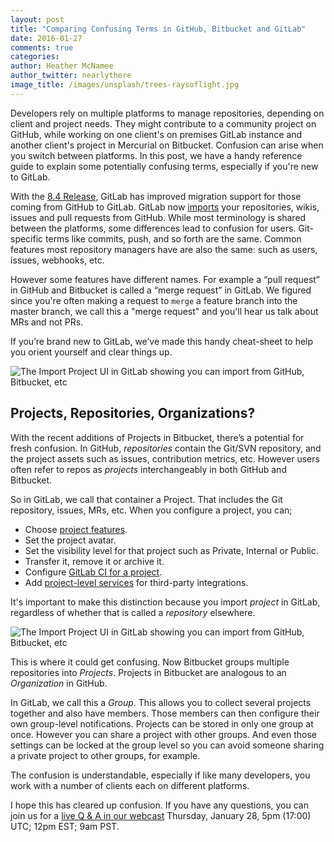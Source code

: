 ```yaml
---
layout: post
title: "Comparing Confusing Terms in GitHub, Bitbucket and GitLab"
date: 2016-01-27
comments: true
categories:
author: Heather McNamee
author_twitter: nearlythere
image_title: /images/unsplash/trees-raysoflight.jpg
---
```


Developers rely on multiple platforms to manage repositories, depending on
client and project needs.
They might contribute to a community project on GitHub, while working on one
client's on premises GitLab instance and another client's project in Mercurial
on Bitbucket.
Confusion can arise when you switch between platforms.
In this post, we have a handy reference guide to explain
some potentially confusing terms, especially if you're new
to GitLab.

<!--more-->

With the [8.4 Release][release], GitLab has improved migration support for those coming from GitHub to GitLab.
GitLab now [imports][imports] your repositories, wikis, issues and
pull requests from GitHub.
While most terminology is shared
between the platforms, some differences lead to confusion
for users.
Git-specific terms like commits, push, and so forth are the same.
Common features most repository managers have are also the same: such as users, issues, webhooks, etc.

However some features have different names.
For example a “pull request” in GitHub and Bitbucket is called a “merge request” in GitLab.
We figured since you're often making a request to `merge` a feature branch into the master branch, we call this a
"merge request" and you'll hear us talk about MRs and not PRs.

If you’re brand new to GitLab, we’ve made this handy cheat-sheet to help you orient yourself and clear things up.

![The Import Project UI in GitLab showing you can import from GitHub, Bitbucket, etc](/images/blogimages/gitlab-terminology.png)

## Projects, Repositories, Organizations?

With the recent additions of Projects in Bitbucket, there’s a potential for fresh confusion.
In GitHub, *repositories* contain the Git/SVN repository, and the project assets
such as issues, contribution metrics, etc.
However users often refer to repos as *projects* interchangeably in both GitHub and Bitbucket.

So in GitLab, we call that container a Project.
That includes the Git repository, issues, MRs, etc.
When you configure a project, you can;

- Choose [project features][projects].
- Set the project avatar.
- Set the visibility level for that project such as Private, Internal or Public.
- Transfer it, remove it or archive it.
- Configure [GitLab CI for a project][gitlabci].
- Add [project-level services][services] for third-party integrations.

It's important to make this distinction because you import *project* in
GitLab, regardless of whether that is called a *repository* elsewhere.

![The Import Project UI in GitLab showing you can import from GitHub, Bitbucket, etc](/images/blogimages/import-project.jpg)

This is where it could get confusing.
Now Bitbucket groups multiple repositories into *Projects*.
Projects in Bitbucket are analogous to an *Organization* in GitHub.

In GitLab, we call this a *Group*.
This allows you to collect several projects together and also have members.
Those members can then configure their own group-level notifications.
Projects can be stored in only one group at once.
However you can share a project with other groups.
And even those settings can be locked at the group level so you can avoid
someone sharing a private project to other groups, for example.

The confusion is understandable, especially if like many developers,
you work with a number of clients each on different platforms.

I hope this has cleared up confusion. If you have any questions,
you can join us for a [live Q & A in our webcast][webcast] Thursday, January 28, 5pm (17:00) UTC; 12pm EST; 9am PST.

[imports]: http://doc.gitlab.com/ce/workflow/importing/import_projects_from_github.html "Importing from GitHub to GitLab"
[services]: http://doc.gitlab.com/ce/project_services/project_services.html "Configure Services for Projects"
[gitlabci]: http://doc.gitlab.com/ce/ci/yaml/README.html "configure GitLab CI"
[projects]: http://doc.gitlab.com/ce/workflow/project_features.html "Documentation of Project features"
[webcast]: http://page.gitlab.com/Jan282016Webcast.html "Webcast: 8.4 Feature Walk-through"
[release]: https://about.gitlab.com/2016/01/22/gitlab-8-4-released/ "Announcing GitLab's 50th Release: 8.4"
[bitbucket]: https://blog.bitbucket.org/2016/01/21/distributed-teams-can-now-build-faster-with-bitbucket/ "Bitbucket announces Projects"
